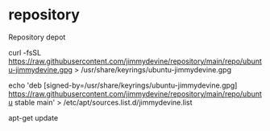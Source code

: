 # repository
Repository depot

curl -fsSL https://raw.githubusercontent.com/jimmydevine/repository/main/repo/ubuntu-jimmydevine.gpg > /usr/share/keyrings/ubuntu-jimmydevine.gpg

echo 'deb [signed-by=/usr/share/keyrings/ubuntu-jimmydevine.gpg] https://raw.githubusercontent.com/jimmydevine/repository/main/repo/ubuntu stable main' > /etc/apt/sources.list.d/jimmydevine.list

apt-get update


